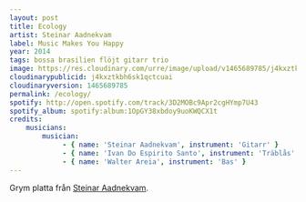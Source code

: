 ```yaml
---
layout: post
title: Ecology
artist: Steinar Aadnekvam
label: Music Makes You Happy
year: 2014
tags: bossa brasilien flöjt gitarr trio
image: https://res.cloudinary.com/urre/image/upload/v1465689785/j4kxztkbh6sk1qctcuai.jpg
cloudinarypublicid: j4kxztkbh6sk1qctcuai
cloudinaryversion: 1465689785
permalink: /ecology/
spotify: http://open.spotify.com/track/3D2MOBc9Apr2cgHYmp7U43
spotify_album: spotify:album:1OpGY38xbdoy9uoKWQCX1t
credits:
    musicians:
        musician:
             - { name: 'Steinar Aadnekvam', instrument: 'Gitarr' }
             - { name: 'Ivan Do Espirito Santo', instrument: 'Träblås' }
             - { name: 'Walter Areia', instrument: 'Bas' }
---
```


Grym platta från <a href="http://www.steinaraadnekvam.com/">Steinar Aadnekvam</a>.